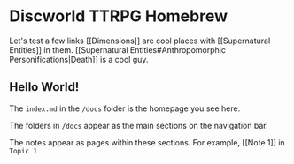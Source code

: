 # Discworld TTRPG Homebrew

Let's test a few links [[Dimensions]] are cool places with [[Supernatural Entities]] in them.
[[Supernatural Entities#Anthropomorphic Personifications|Death]] is a cool guy.

## Hello World!

The `index.md` in the `/docs` folder is the homepage you see here.

The folders in `/docs` appear as the main sections on the navigation bar.

The notes appear as pages within these sections. For example, [[Note 1]] in `Topic 1`